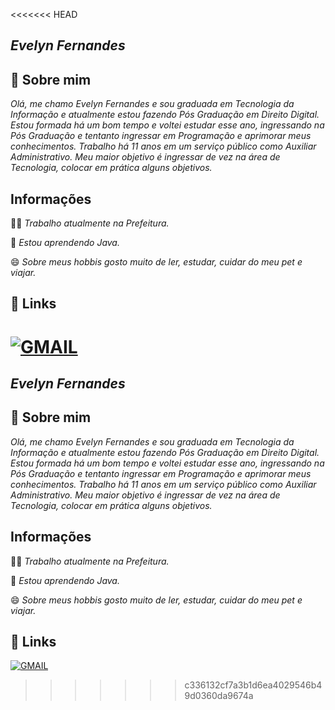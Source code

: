 <<<<<<< HEAD
## *Evelyn Fernandes*


## 🚀 Sobre mim
*Olá, me chamo Evelyn Fernandes e sou graduada em Tecnologia da Informação e atualmente estou fazendo Pós Graduação em Direito Digital. Estou formada há um bom tempo e voltei estudar esse ano, ingressando na Pós Graduação e tentanto ingressar em Programação e aprimorar meus conhecimentos. Trabalho há 11 anos em um serviço público como Auxiliar Administrativo. Meu maior objetivo é ingressar de vez na área de Tecnologia, colocar em prática alguns objetivos.*



##  Informações
👩‍💻 *Trabalho atualmente na Prefeitura.*

🧠 *Estou aprendendo Java.*

😄 *Sobre meus hobbis gosto muito de ler, estudar, cuidar do meu pet e viajar.*



## 🔗 Links

[![GMAIL](https://img.shields.io/badge/-Email-000?style=for-the-badge&logo=GMAIL&logoColor=FFCB)](mailto:evelynsantana.239@gmail.com)
=======
## *Evelyn Fernandes*


## 🚀 Sobre mim
*Olá, me chamo Evelyn Fernandes e sou graduada em Tecnologia da Informação e atualmente estou fazendo Pós Graduação em Direito Digital. Estou formada há um bom tempo e voltei estudar esse ano, ingressando na Pós Graduação e tentanto ingressar em Programação e aprimorar meus conhecimentos. Trabalho há 11 anos em um serviço público como Auxiliar Administrativo. Meu maior objetivo é ingressar de vez na área de Tecnologia, colocar em prática alguns objetivos.*



##  Informações
👩‍💻 *Trabalho atualmente na Prefeitura.*

🧠 *Estou aprendendo Java.*

😄 *Sobre meus hobbis gosto muito de ler, estudar, cuidar do meu pet e viajar.*



## 🔗 Links

[![GMAIL](https://img.shields.io/badge/-Email-000?style=for-the-badge&logo=GMAIL&logoColor=FFCB)](mailto:evelynsantana.239@gmail.com)
>>>>>>> c336132cf7a3b1d6ea4029546b49d0360da9674a
